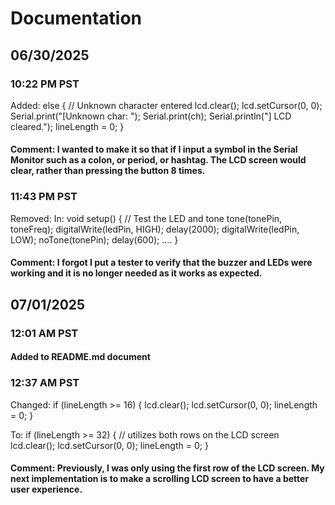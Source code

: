# Documentation 

## 06/30/2025
### 10:22 PM PST
Added:
    else {
        // Unknown character entered
        lcd.clear();
        lcd.setCursor(0, 0);
        Serial.print("[Unknown char: ");
        Serial.print(ch);
        Serial.println("] LCD cleared.");
        lineLength = 0;
    }

#### Comment: I wanted to make it so that if I input a symbol in the Serial Monitor such as a colon, or period, or hashtag. The LCD screen would clear, rather than pressing the button 8 times. 

### 11:43 PM PST
Removed: 
In: 
void setup() {
    // Test the LED and tone
    tone(tonePin, toneFreq);
    digitalWrite(ledPin, HIGH);
    delay(2000);
    digitalWrite(ledPin, LOW);
    noTone(tonePin);
    delay(600);
.... }
#### Comment: I forgot I put a tester to verify that the buzzer and LEDs were working and it is no longer needed as it works as expected. 

## 07/01/2025
### 12:01 AM PST
#### Added to README.md document


### 12:37 AM PST
Changed:
    if (lineLength >= 16) {
      lcd.clear();
      lcd.setCursor(0, 0);
      lineLength = 0;
    }

To:
    if (lineLength >= 32) { // utilizes both rows on the LCD screen
      lcd.clear();
      lcd.setCursor(0, 0);
      lineLength = 0;
    }
#### Comment: Previously, I was only using the first row of the LCD screen. My next implementation is to make a scrolling LCD screen to have a better user experience. 

